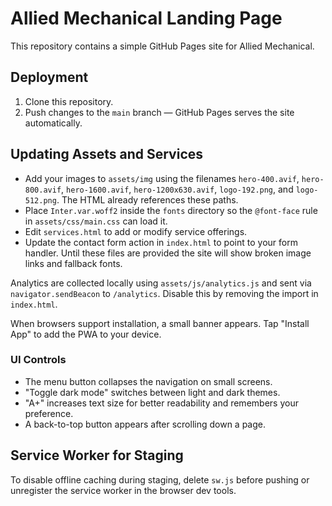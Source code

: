 # Allied Mechanical Landing Page

This repository contains a simple GitHub Pages site for Allied Mechanical.

## Deployment
1. Clone this repository.
2. Push changes to the `main` branch — GitHub Pages serves the site automatically.

## Updating Assets and Services
- Add your images to `assets/img` using the filenames `hero-400.avif`, `hero-800.avif`, `hero-1600.avif`, `hero-1200x630.avif`, `logo-192.png`, and `logo-512.png`. The HTML already references these paths.
- Place `Inter.var.woff2` inside the `fonts` directory so the `@font-face` rule in `assets/css/main.css` can load it.
- Edit `services.html` to add or modify service offerings.
- Update the contact form action in `index.html` to point to your form handler.
Until these files are provided the site will show broken image links and fallback fonts.

Analytics are collected locally using `assets/js/analytics.js` and sent via `navigator.sendBeacon` to `/analytics`. Disable this by removing the import in `index.html`.

When browsers support installation, a small banner appears. Tap "Install App" to add the PWA to your device.

### UI Controls
- The menu button collapses the navigation on small screens.
- "Toggle dark mode" switches between light and dark themes.
- "A+" increases text size for better readability and remembers your preference.
- A back-to-top button appears after scrolling down a page.

## Service Worker for Staging
To disable offline caching during staging, delete `sw.js` before pushing or unregister the service worker in the browser dev tools.
